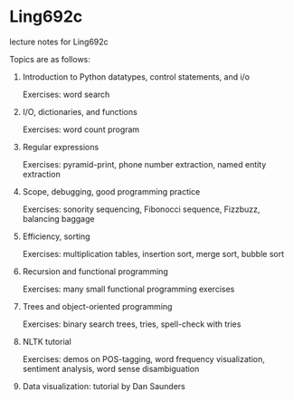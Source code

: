 # Ling692c
lecture notes for Ling692c

Topics are as follows:

1. 	Introduction to Python datatypes, control statements, and i/o

	Exercises: word search

2. 	I/O, dictionaries, and functions

	Exercises: word count program

3.	Regular expressions

	Exercises: pyramid-print, phone number extraction, named entity extraction

4. 	Scope, debugging, good programming practice

	Exercises: sonority sequencing, Fibonocci sequence, Fizzbuzz, balancing baggage

5.	Efficiency, sorting

	Exercises: multiplication tables, insertion sort, merge sort, bubble sort

6.	Recursion and functional programming

	Exercises: many small functional programming exercises

7.	Trees and object-oriented programming

	Exercises: binary search trees, tries, spell-check with tries

8.	NLTK tutorial

	Exercises: demos on POS-tagging, word frequency visualization, sentiment analysis, word sense disambiguation

9.	Data visualization: tutorial by Dan Saunders
